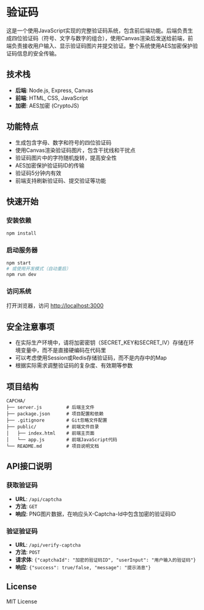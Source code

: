 # 验证码
这是一个使用JavaScript实现的完整验证码系统，包含前后端功能。后端负责生成四位验证码（符号、文字与数字的组合），使用Canvas渲染后发送给前端，前端负责接收用户输入、显示验证码图片并提交验证。整个系统使用AES加密保护验证码信息的安全传输。

## 技术栈

- **后端**: Node.js, Express, Canvas
- **前端**: HTML, CSS, JavaScript
- **加密**: AES加密 (CryptoJS)

## 功能特点

- 生成包含字母、数字和符号的四位验证码
- 使用Canvas渲染验证码图片，包含干扰线和干扰点
- 验证码图片中的字符随机旋转，提高安全性
- AES加密保护验证码ID的传输
- 验证码5分钟内有效
- 前端支持刷新验证码、提交验证等功能

## 快速开始

### 安装依赖

```bash
npm install
```

### 启动服务器

```bash
npm start
# 或使用开发模式（自动重启）
npm run dev
```

### 访问系统

打开浏览器，访问 [http://localhost:3000](http://localhost:3000)

## 安全注意事项

- 在实际生产环境中，请将加密密钥（SECRET_KEY和SECRET_IV）存储在环境变量中，而不是直接硬编码在代码里
- 可以考虑使用Session或Redis存储验证码，而不是内存中的Map
- 根据实际需求调整验证码的复杂度、有效期等参数

## 项目结构

```
CAPCHA/
├── server.js         # 后端主文件
├── package.json      # 项目配置和依赖
├── .gitignore        # Git忽略文件配置
├── public/           # 前端文件目录
│   ├── index.html    # 前端主页面
│   └── app.js        # 前端JavaScript代码
└── README.md         # 项目说明文档
```

## API接口说明

### 获取验证码

- **URL**: `/api/captcha`
- **方法**: `GET`
- **响应**: PNG图片数据，在响应头X-Captcha-Id中包含加密的验证码ID

### 验证验证码

- **URL**: `/api/verify-captcha`
- **方法**: `POST`
- **请求体**: `{"captchaId": "加密的验证码ID", "userInput": "用户输入的验证码"}`
- **响应**: `{"success": true/false, "message": "提示消息"}`

## License

MIT License
